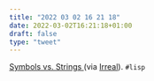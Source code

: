 ```yaml
---
title: "2022 03 02 16 21 18"
date: 2022-03-02T16:21:18+01:00
draft: false
type: "tweet"
---
```

[Symbols vs. Strings ](https://funcall.blogspot.com/2022/02/symbols-vs-strings.html) (via [Irreal](https://irreal.org/blog/?p=10323)). `#lisp`
